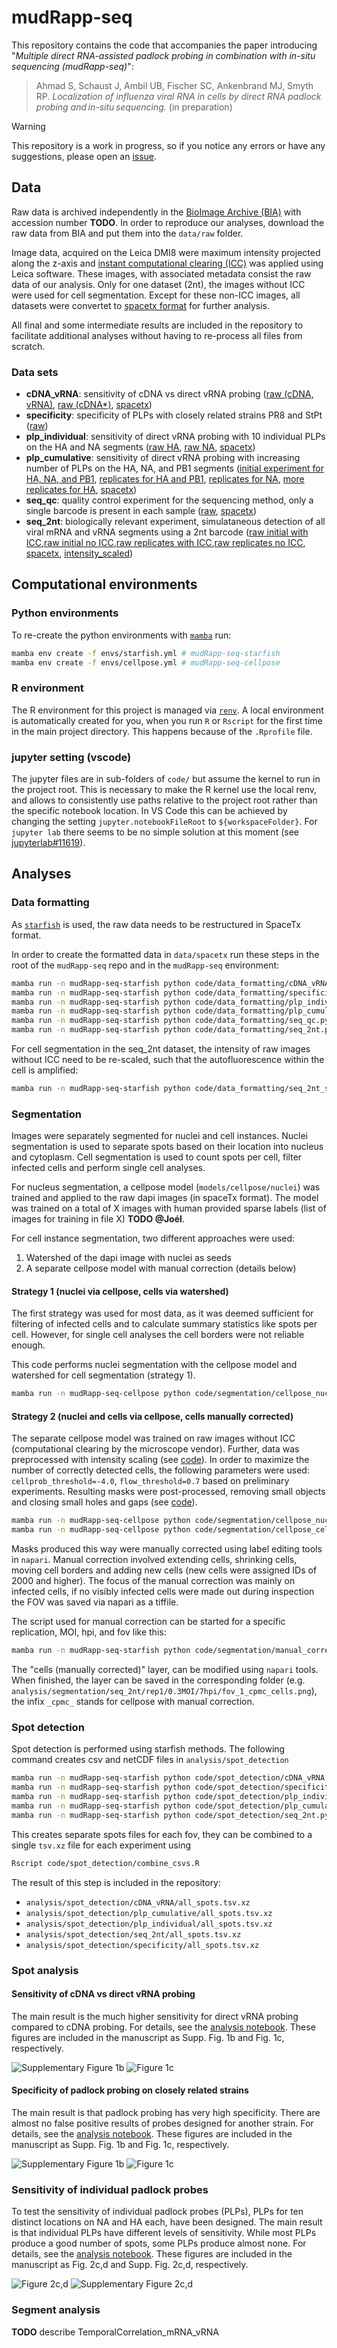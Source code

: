 # mudRapp-seq

This repository contains the code that accompanies the paper introducing 
"*Multiple direct RNA-assisted padlock probing in combination with in-situ sequencing (mudRapp-seq)*":

> Ahmad S, Schaust J, Ambil UB, Fischer SC, Ankenbrand MJ, Smyth RP. *Localization of influenza viral RNA in cells by direct RNA padlock probing and in-situ sequencing.* (in preparation)

> [!WARNING]
> This repository is a work in progress, so if you notice any errors or have any suggestions, please open an [issue](https://github.com/BioMeDS/mudRapp-seq/issues).

## Data

Raw data is archived independently in the [BioImage Archive (BIA)](https://www.ebi.ac.uk/bioimage-archive/) with accession number **TODO**.
In order to reproduce our analyses, download the raw data from BIA and put them into the `data/raw` folder.

Image data, acquired on the Leica DMI8 were maximum intensity projected along the z-axis and [instant computational clearing (ICC)](https://www.leica-microsystems.com/science-lab/life-science/an-introduction-to-computational-clearing/) was applied using Leica software. These images, with associated metadata consist the raw data of our analysis. Only for one dataset (2nt), the images without ICC were used for cell segmentation. Except for these non-ICC images, all datasets were convertet to [spacetx format](https://spacetx-starfish.readthedocs.io/en/latest/help_and_reference/spacetx-format/SpaceTxFormat/index.html) for further analysis.

All final and some intermediate results are included in the repository to facilitate additional analyses without having to re-process all files from scratch.

### Data sets
- **cDNA_vRNA**: sensitivity of cDNA vs direct vRNA probing ([raw (cDNA, vRNA)](data/raw/2023.11.16_PR8_1MOI_6hpi_cDNA_vRNA_PB1), [raw (cDNA*)](data/raw/2023.11.10_PR8_1MOI_6hpi_cDNA_PB1), [spacetx](data/spacetx/cDNA_vRNA))
- **specificity**: specificity of PLPs with closely related strains PR8 and StPt ([raw](data/raw/2023.11.10_PR8_StPt_1MOI_6hpi_HA_Specificity_experiment))
- **plp_individual**: sensitivity of direct vRNA probing with 10 individual PLPs on the HA and NA segments ([raw HA](data/raw/2023.11.10_PR8_HA_1MOI_6hpi_PLPs1_10_separate), [raw NA](data/raw/2023.11.10_PR8_NA_1MOI_6hpi_PLPs1_10_separate), [spacetx](data/spacetx/plp_individual))
- **plp_cumulative**: sensitivity of direct vRNA probing with increasing number of PLPs on the HA, NA, and PB1 segments ([initial experiment for HA, NA, and PB1](data/raw/2022.02.23_PR8_1MOI_HA_NA_PB1_DiffPLP), [replicates for HA and PB1](data/raw/data/raw/2023.10.19_increasingPLPs_PR8_6hpi_1MOI), [replicates for NA](data/raw/2023.11.10_increasingPLPs_PR8_6hpi_1MOI), [more replicates for HA](data/raw/2023.11.16_increasingPLPs_PR8_6hpi_1MOI), [spacetx](data/spacetx/plp_cumulative))
- **seq_qc**: quality control experiment for the sequencing method, only a single barcode is present in each sample ([raw](2023.09.15_ATGC_test), [spacetx](data/spacetx/seq_qc))
- **seq_2nt**: biologically relevant experiment, simulataneous detection of all viral mRNA and vRNA segments using a 2nt barcode ([raw initial with ICC](data/raw/2022.05.09_PR8_AllSegments_vRNA_mRNA_8hTimepoints_0.3_1_MOI),[raw initial no ICC](data/raw/2022.05.09_PR8_AllSegments_vRNA_mRNA_8hTimepoints_0.3_1_MOI_noICC),[raw replicates with ICC](data/raw/2023.10.19_PR8_AllSegments_vRNA_mRNA_8hTimepoints_0.3_1_MOI),[raw replicates no ICC](data/raw/2023.10.19_PR8_AllSegments_vRNA_mRNA_8hTimepoints_0.3_1_MOI_noICC), [spacetx](data/spacetx/seq_2nt), [intensity_scaled](data/intensity_scaled/seq_2nt))

## Computational environments

### Python environments

To re-create the python environments with [`mamba`](https://github.com/mamba-org/mamba) run:

```bash
mamba env create -f envs/starfish.yml # mudRapp-seq-starfish
mamba env create -f envs/cellpose.yml # mudRapp-seq-cellpose
```

### R environment

The R environment for this project is managed via [`renv`](https://rstudio.github.io/renv/articles/renv.html). A local environment is automatically created for you, when you run `R` or `Rscript` for the first time in the main project directory. This happens because of the `.Rprofile` file.

### jupyter setting (vscode)

The jupyter files are in sub-folders of `code/` but assume the kernel to run in the project root.
This is necessary to make the R kernel use the local renv, and allows to consistently use paths relative to the project root rather than the specific notebook location.
In VS Code this can be achieved by changing the setting `jupyter.notebookFileRoot` to `${workspaceFolder}`.
For `jupyter lab` there seems to be no simple solution at this moment (see [jupyterlab#11619](https://github.com/jupyterlab/jupyterlab/issues/11619)).

## Analyses

### Data formatting

As [`starfish`](https://github.com/spacetx/starfish) is used, the raw data needs to be restructured in SpaceTx format.

In order to create the formatted data in `data/spacetx` run these steps in the root of the `mudRapp-seq` repo and in the `mudRapp-seq` environment:

```bash
mamba run -n mudRapp-seq-starfish python code/data_formatting/cDNA_vRNA.py
mamba run -n mudRapp-seq-starfish python code/data_formatting/specificity.py
mamba run -n mudRapp-seq-starfish python code/data_formatting/plp_individual.py
mamba run -n mudRapp-seq-starfish python code/data_formatting/plp_cumulative.py
mamba run -n mudRapp-seq-starfish python code/data_formatting/seq_qc.py
mamba run -n mudRapp-seq-starfish python code/data_formatting/seq_2nt.py
```

For cell segmentation in the seq_2nt dataset, the intensity of raw images without ICC need to be re-scaled, such that the autofluorescence within the cell is amplified:

```bash
mamba run -n mudRapp-seq-starfish python code/data_formatting/seq_2nt_scale_intensity.py
```

### Segmentation

Images were separately segmented for nuclei and cell instances.
Nuclei segmentation is used to separate spots based on their location into nucleus and cytoplasm.
Cell segmentation is used to count spots per cell, filter infected cells and perform single cell analyses.

For nucleus segmentation, a cellpose model (`models/cellpose/nuclei`) was trained and applied to the raw dapi images (in spaceTx format).
The model was trained on a total of X images with human provided sparse labels (list of images for training in file X) **TODO @Joél**.

For cell instance segmentation, two different approaches were used:
1. Watershed of the dapi image with nuclei as seeds
2. A separate cellpose model with manual correction (details below)

#### Strategy 1 (nuclei via cellpose, cells via watershed)

The first strategy was used for most data, as it was deemed sufficient for filtering of infected cells and to calculate summary statistics like spots per cell.
However, for single cell analyses the cell borders were not reliable enough.

This code performs nuclei segmentation with the cellpose model and watershed for cell segmentation (strategy 1).

```bash
mamba run -n mudRapp-seq-cellpose python code/segmentation/cellpose_nuclei_watershed_cells.py
```

#### Strategy 2 (nuclei and cells via cellpose, cells manually corrected)

The separate cellpose model was trained on raw images without ICC (computational clearing by the microscope vendor).
Further, data was preprocessed with intensity scaling (see [code](code/data_formatting/seq_2nt_scale_intensity.py)).
In order to maximize the number of correctly detected cells, the following parameters were used: `cellprob_threshold=-4.0`, `flow_threshold=0.7` based on preliminary experiments.
Resulting masks were post-processed, removing small objects and closing small holes and gaps (see [code](code/segmentation/cellpose_cells.py)).

```bash
mamba run -n mudRapp-seq-cellpose python code/segmentation/cellpose_nuclei.py
mamba run -n mudRapp-seq-cellpose python code/segmentation/cellpose_cells.py
```

Masks produced this way were manually corrected using label editing tools in `napari`.
Manual correction involved extending cells, shrinking cells, moving cell borders and adding new cells (new cells were assigned IDs of 2000 and higher).
The focus of the manual correction was mainly on infected cells, if no visibly infected cells were made out during inspection the FOV was saved via napari as a tiffile.

The script used for manual correction can be started for a specific replication, MOI, hpi, and fov like this:

```bash
mamba run -n mudRapp-seq-starfish python code/segmentation/manual_correction_via_napari.py --rep 1 --moi 0.3MOI --hpi 7 --fov_index 1
```

The "cells (manually corrected)" layer, can be modified using `napari` tools.
When finished, the layer can be saved in the corresponding folder (e.g. `analysis/segmentation/seq_2nt/rep1/0.3MOI/7hpi/fov_1_cpmc_cells.png`), the infix `_cpmc_` stands for cellpose with manual correction.

### Spot detection

Spot detection is performed using starfish methods. The following command creates csv and netCDF files in `analysis/spot_detection`

```bash
mamba run -n mudRapp-seq-starfish python code/spot_detection/cDNA_vRNA.py
mamba run -n mudRapp-seq-starfish python code/spot_detection/specificity.py
mamba run -n mudRapp-seq-starfish python code/spot_detection/plp_individual.py
mamba run -n mudRapp-seq-starfish python code/spot_detection/plp_cumulative.py
mamba run -n mudRapp-seq-starfish python code/spot_detection/seq_2nt.py
```

This creates separate spots files for each fov, they can be combined to a single `tsv.xz` file for each experiment using

```bash
Rscript code/spot_detection/combine_csvs.R
```

The result of this step is included in the repository:
- `analysis/spot_detection/cDNA_vRNA/all_spots.tsv.xz`
- `analysis/spot_detection/plp_cumulative/all_spots.tsv.xz`
- `analysis/spot_detection/plp_individual/all_spots.tsv.xz`
- `analysis/spot_detection/seq_2nt/all_spots.tsv.xz`
- `analysis/spot_detection/specificity/all_spots.tsv.xz`

### Spot analysis

#### Sensitivity of cDNA vs direct vRNA probing

The main result is the much higher sensitivity for direct vRNA probing compared to cDNA probing.
For details, see the [analysis notebook](code/spot_analysis/cDNA_vRNA.ipynb).
These figures are included in the manuscript as Supp. Fig. 1b and Fig. 1c, respectively.

![Supplementary Figure 1b](figures/supp-fig1b-cDNA_vRNA-spot_counts-neg_ctrl.svg)
![Figure 1c](figures/fig1c-cDNA_vRNA-spot_counts.svg)

#### Specificity of padlock probing on closely related strains

The main result is that padlock probing has very high specificity.
There are almost no false positive results of probes designed for another strain.
For details, see the [analysis notebook](code/spot_analysis/specificity.ipynb).
These figures are included in the manuscript as Supp. Fig. 1b and Fig. 1c, respectively.

![Supplementary Figure 1b](figures/supp-fig1d-specificity-spot_counts-neg_ctrl.svg)
![Figure 1c](figures/fig1e-specificity-spot_counts.svg)

### Sensitivity of individual padlock probes

To test the sensitivity of individual padlock probes (PLPs), PLPs for ten distinct locations on NA and HA each, have been designed.
The main result is that individual PLPs have different levels of sensitivity.
While most PLPs produce a good number of spots, some PLPs produce almost none.
For details, see the [analysis notebook](code/spot_analysis/specificity.ipynb).
These figures are included in the manuscript as Fig. 2c,d and Supp. Fig. 2c,d, respectively.

![Figure 2c,d](figures/fig2cd-plp_individual-spot_counts_NA.svg)
![Supplementary Figure 2c,d](figures/supp-fig2cd-plp_individual-spot_counts_HA.svg)

### Segment analysis

**TODO** describe TemporalCorrelation_mRNA_vRNA
